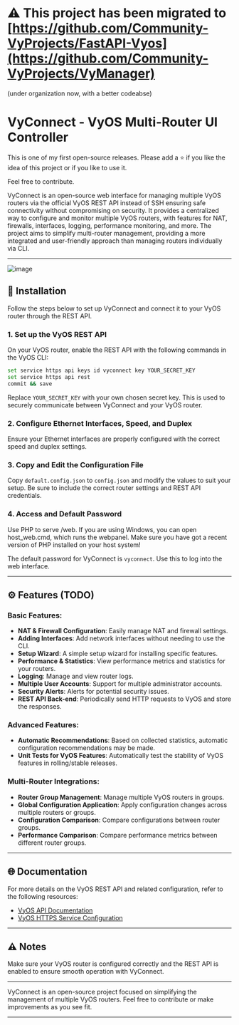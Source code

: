 # ⚠️ This project has been migrated to [https://github.com/Community-VyProjects/FastAPI-Vyos](https://github.com/Community-VyProjects/VyManager)
(under organization now, with a better codeabse)

# VyConnect - VyOS Multi-Router UI Controller

This is one of my first open-source releases. Please add a ⭐ if you like the idea of this project or if you like to use it.

Feel free to contribute.

VyConnect is an open-source web interface for managing multiple VyOS routers via the official VyOS REST API instead of SSH ensuring safe connectivity without compromising on security. It provides a centralized way to configure and monitor multiple VyOS routers, with features for NAT, firewalls, interfaces, logging, performance monitoring, and more. The project aims to simplify multi-router management, providing a more integrated and user-friendly approach than managing routers individually via CLI.

---

![image](https://github.com/user-attachments/assets/57082baf-7422-4e9f-b1ae-a66566dd371d)

## 🚀 Installation

Follow the steps below to set up VyConnect and connect it to your VyOS router through the REST API.

### 1. **Set up the VyOS REST API**

On your VyOS router, enable the REST API with the following commands in the VyOS CLI:

```bash
set service https api keys id vyconnect key YOUR_SECRET_KEY
set service https api rest
commit && save
```

Replace `YOUR_SECRET_KEY` with your own chosen secret key. This is used to securely communicate between VyConnect and your VyOS router.

### 2. **Configure Ethernet Interfaces, Speed, and Duplex**

Ensure your Ethernet interfaces are properly configured with the correct speed and duplex settings.

### 3. **Copy and Edit the Configuration File**

Copy `default.config.json` to `config.json` and modify the values to suit your setup. Be sure to include the correct router settings and REST API credentials.

### 4. **Access and Default Password**

Use PHP to serve /web. If you are using Windows, you can open host_web.cmd, which runs the webpanel. Make sure you have got a recent version of PHP installed on your host system!

The default password for VyConnect is `vyconnect`. Use this to log into the web interface.

---

## ⚙️ Features (TODO)

### Basic Features:
- **NAT & Firewall Configuration**: Easily manage NAT and firewall settings.
- **Adding Interfaces**: Add network interfaces without needing to use the CLI.
- **Setup Wizard**: A simple setup wizard for installing specific features.
- **Performance & Statistics**: View performance metrics and statistics for your routers.
- **Logging**: Manage and view router logs.
- **Multiple User Accounts**: Support for multiple administrator accounts.
- **Security Alerts**: Alerts for potential security issues.
- **REST API Back-end**: Periodically send HTTP requests to VyOS and store the responses.

### Advanced Features:
- **Automatic Recommendations**: Based on collected statistics, automatic configuration recommendations may be made.
- **Unit Tests for VyOS Features**: Automatically test the stability of VyOS features in rolling/stable releases.

### Multi-Router Integrations:
- **Router Group Management**: Manage multiple VyOS routers in groups.
- **Global Configuration Application**: Apply configuration changes across multiple routers or groups.
- **Configuration Comparison**: Compare configurations between router groups.
- **Performance Comparison**: Compare performance metrics between different router groups.

---

## 🌐 Documentation

For more details on the VyOS REST API and related configuration, refer to the following resources:

- [VyOS API Documentation](https://docs.vyos.io/en/latest/automation/vyos-api.html)
- [VyOS HTTPS Service Configuration](https://docs.vyos.io/en/latest/configuration/service/https.html)

---

## ⚠️ Notes

Make sure your VyOS router is configured correctly and the REST API is enabled to ensure smooth operation with VyConnect.

---

VyConnect is an open-source project focused on simplifying the management of multiple VyOS routers. Feel free to contribute or make improvements as you see fit.

---
